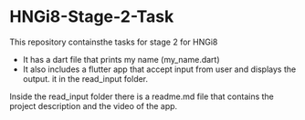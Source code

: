 # HNGi8-Stage-2-Task

This repository containsthe tasks for stage 2 for HNGi8
- It has a dart file that prints my name (my_name.dart)
- It also includes a flutter app that accept input from user and displays the output. it in the read_input folder.

Inside the read_input folder there is a readme.md file that contains the project description and the video of the app.
